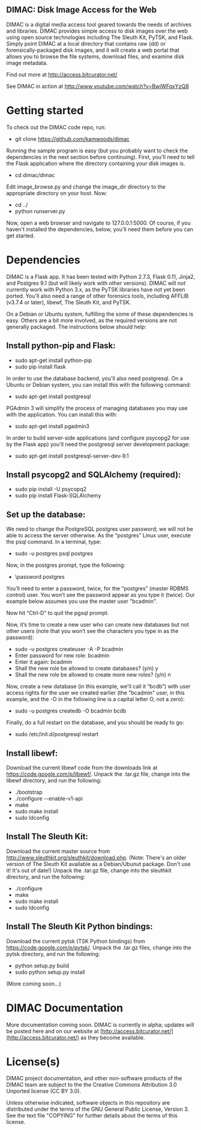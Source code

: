 DIMAC: Disk Image Access for the Web
------------------------------------
DIMAC is a digital media access tool geared towards the needs of archives and libraries. DIMAC
provides simple access to disk images over the web using open source technologies including
The Sleuth Kit, PyTSK, and Flask. Simply point DIMAC at a local directory that contains raw (dd)
or forensically-packaged disk images, and it will create a web portal that allows you to browse
the file systems, download files, and examine disk image metadata.

Find out more at <http://access.bitcurator.net/>

See DIMAC in action at <http://www.youtube.com/watch?v=BwiWFqxYzQ8>

# Getting started
To check out the DIMAC code repo, run:

  * git clone https://github.com/kamwoods/dimac

Running the sample program is easy (but you probably want to check the dependencies in the next section before continuing). First, you'll need to tell the Flask application where the directory containing your disk images is.

  * cd dimac/dimac

Edit image\_browse.py and change the image\_dir directory to the appropriate directory on your host. Now:

  * cd ../
  * python runserver.py

Now, open a web browser and navigate to 127.0.0.1:5000. Of course, if you haven't installed the dependencies, below, you'll need them before you can get started.

# Dependencies

DIMAC is a Flask app. It has been tested with Python 2.7.3, Flask 0.11, Jinja2, and Postgres 9.1 (but will likely work with other versions). DIMAC will *not* currently work with Python 3.x, as the PyTSK libraries have not yet been ported.
You'll also need a range of other forensics tools, including AFFLIB (v3.7.4 or later), libewf, The Sleuth Kit, and PyTSK.

On a Debian or Ubuntu system, fulfilling the some of these dependencies is easy. Others are a bit more involved, as the required versions are not generally packaged. The instructions below should help: 

Install python-pip and Flask:
-----------------------------

  * sudo apt-get install python-pip
  * sudo pip install flask

In order to use the database backend, you'll also need postgresql. On a Ubuntu or Debian system, you can install this with the following command:

  * sudo apt-get install postgresql

PGAdmin 3 will simplify the process of managing databases you may use with the application. You can install this with:

  * sudo apt-get install pgadmin3

In order to build server-side applications (and configure psycopg2 for use by the Flask app) you'll need the postgresql server development package:

  * sudo apt-get install postgresql-server-dev-9.1

Install psycopg2 and SQLAlchemy (required):
-------------------------------------------

  * sudo pip install -U psycopq2
  * sudo pip install Flask-SQLAlchemy

Set up the database:
--------------------

We need to change the PostgreSQL postgres user password; we will not be able to access the server otherwise. As the “postgres” Linux user, execute the psql command. In a terminal, type: 

  * sudo -u postgres psql postgres

Now, in the postgres prompt, type the following:

  * \password postgres

You’ll need to enter a password, twice, for the “postgres” (master RDBMS control) user. You won’t see the password appear as you type it (twice). Our example below assumes you use the master user "bcadmin".

Now hit “Ctrl-D” to quit the pgsql prompt.

Now, it’s time to create a new user who can create new databases but not other users (note that you won’t see the characters you type in as the password):

  * sudo -u postgres createuser -A -P bcadmin
  * Enter password for new role: bcadmin
  * Enter it again: bcadmin
  * Shall the new role be allowed to create databases? (y/n) y
  * Shall the new role be allowed to create more new roles? (y/n) n

Now, create a new database (in this example, we'll call it “bcdb”) with user access rights for the user we created earlier (the "bcadmin" user, in this example, and the -O in the following line is a capital letter O, not a zero): 

  * sudo -u postgres createdb -O bcadmin bcdb

Finally, do a full restart on the database, and you should be ready to go:

  * sudo /etc/init.d/postgresql restart

Install libewf:
---------------

Download the current libewf code from the downloads link at https://code.google.com/p/libewf/. Unpack the .tar.gz file, change into the libewf directory, and run the following:

  * ./bootstrap
  * ./configure --enable-v1-api
  * make
  * sudo make install
  * sudo ldconfig

Install The Sleuth Kit:
-----------------------

Download the current master source from http://www.sleuthkit.org/sleuthkit/download.php. (Note: There's an older version of The Sleuth Kit available as a Debian/Ubunut package. Don't use it! It's out of date!) Unpack the .tar.gz file, change into the sleuthkit directory, and run the following:

  * ./configure
  * make
  * sudo make install
  * sudo ldconfig

Install The Sleuth Kit Python bindings:
---------------------------------------

Download the current pytsk (TSK Python bindings) from https://code.google.com/p/pytsk/. Unpack the .tar.gz files, change into the pytsk directory, and run the following:

  * python setup.py build
  * sudo python setup.py install

(More coming soon...)

# DIMAC Documentation

More documentation coming soon. DIMAC is currently in alpha; updates will be posted here and on our website at [http://access.bitcurator.net/](http://access.bitcurator.net/) as they become available.

# License(s)

DIMAC project documentation, and other non-software products of the DIMAC team are subject to the the Creative Commons Attribution 3.0 Unported license (CC BY 3.0).

Unless otherwise indicated, software objects in this repository are distributed under the terms of the GNU General Public License, Version 3. See the text file "COPYING" for further details about the terms of this license.



